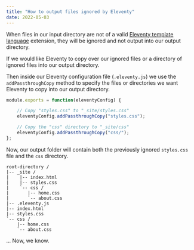 ```yaml
---
title: "How to output files ignored by Eleventy"
date: 2022-05-03
---
```


When files in our input directory are not of a valid [Eleventy template language](https://www.11ty.dev/docs/languages/) extension, they will be ignored and not output into our output directory.

If we would like Eleventy to copy over our ignored files or a directory of ignored files into our output directory.

Then inside our Eleventy configuration file (`.eleventy.js`) we use the `addPassthroughCopy` method to specify the files or directories we want Eleventy to copy into our output directory.

```js
module.exports = function(eleventyConfig) {

    // Copy "styles.css" to "_site/styles.css"
    eleventyConfig.addPassthroughCopy("styles.css");

    // Copy the "css" directory to "_site/css"
    eleventyConfig.addPassthroughCopy("css/");
};
```

Now, our output folder will contain both the previously ignored `styles.css` file and the `css` directory.

```treeview
root-directory /
|-- _site /
|    |-- index.html
|    |-- styles.css
|    `-- css /
|       |-- home.css
|       `-- about.css
|-- .eleventy.js
|-- index.html
|-- styles.css
`-- css /
    |-- home.css
    `-- about.css

```

... Now, we know.